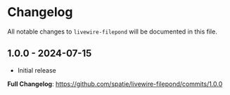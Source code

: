 # Changelog

All notable changes to `livewire-filepond` will be documented in this file.

## 1.0.0 - 2024-07-15

- Initial release

**Full Changelog**: https://github.com/spatie/livewire-filepond/commits/1.0.0

